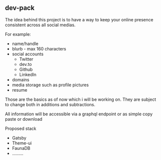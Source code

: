 ## dev-pack

The idea behind this project is to have a way to keep your online presence consistent across all social medias. 

For example: 
- name/handle
- blurb - max 160 characters
- social accounts
    - Twitter
    - dev.to
    - Github
    - LinkedIn
- domains
- media storage such as profile pictures
- resume

Those are the basics as of now which i will be working on. They are subject to change both in additions and subtractions.

All information will be accessible via a graphql endpoint or as simple copy paste or download

Proposed stack
 - Gatsby
 - Theme-ui
 - FaunaDB
 - .........